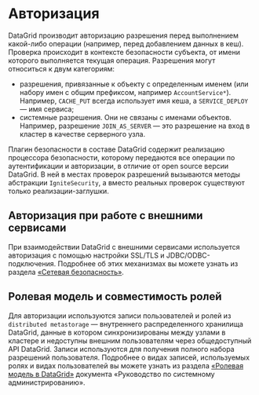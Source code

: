 # Авторизация 

DataGrid производит авторизацию разрешения перед выполнением какой-либо операции (например, перед добавлением данных в кеш). Проверка происходит в контексте безопасности субъекта, от имени которого выполняется текущая операция. Разрешения могут относиться к двум категориям:

-   разрешения, привязанные к объекту с определенным именем (или набору имен с общим префиксом, например `AccountService*`). Например, `CACHE_PUT` всегда использует имя кеша, а `SERVICE_DEPLOY` — имя сервиса;
-   системные разрешения. Они не связаны с именами объектов. Например, разрешение `JOIN_AS_SERVER` — это разрешение на вход в кластер в качестве серверного узла.

Плагин безопасности в составе DataGrid содержит реализацию процессора безопасности, которому передаются все операции по аутентификации и авторизации, в отличие от open source версии DataGrid. В ней в местах проверок разрешений вызываются методы абстракции `IgniteSecurity`, а вместо реальных проверок существуют только реализации-заглушки.

## Авторизация при работе с внешними сервисами

При взаимодействии DataGrid с внешними сервисами используется авторизация с помощью настройки SSL/TLS и JDBC/ODBC-подключения. Подробнее об этих механизмах вы можете узнать из раздела [«Сетевая безопасность»](../../security-guide/md/network-security.md).

## Ролевая модель и совместимость ролей

Для авторизации используются записи пользователей и ролей из `distributed metastorage` — внутреннего распределенного хранилища DataGrid, данные в котором синхронизированы между узлами в кластере и недоступны внешним пользователям через общедоступный API DataGrid. Записи используются для получения полного набора разрешений пользователя. Подробнее о видах записей, используемых ролях и видах пользователей вы можете узнать из раздела [«Ролевая модель в DataGrid»](../../administration-guide/md/role-model.md) документа «Руководство по системному администрированию».